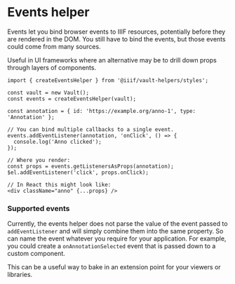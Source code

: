 # Events helper

Events let you bind browser events to IIIF resources, potentially before they are rendered in the DOM. You still have
to bind the events, but those events could come from many sources.

Useful in UI frameworks where an alternative may be to drill down props through layers of components.

```tsx
import { createEventsHelper } from '@iiif/vault-helpers/styles';

const vault = new Vault();
const events = createEventsHelper(vault);

const annotation = { id: 'https://example.org/anno-1', type: 'Annotation' };

// You can bind multiple callbacks to a single event.
events.addEventListener(annotation, 'onClick', () => {
  console.log('Anno clicked');
});

// Where you render:
const props = events.getListenersAsProps(annotation);
$el.addEventListener('click', props.onClick);

// In React this might look like: 
<div className="anno" {...props} />
```

### Supported events

Currently, the events helper does not parse the value of the event passed to `addEventListener` and will simply
combine them into the same property. So can name the event whatever you require for your application. For example, you
could create a `onAnnotationSelected` event that is passed down to a custom component.

This can be a useful way to bake in an extension point for your viewers or libraries.
